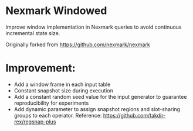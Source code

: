 # Nexmark Windowed

Improve window implementation in Nexmark queries to avoid continuous incremental state size.

Originally forked from https://github.com/nexmark/nexmark

# Improvement:
* Add a window frame in each input table
* Constant snapshot size during execution
* Add a constant random seed value for the input generator to guarantee reproducibility for experiments
* Add dynamic parameter to assign snapshot regions and slot-sharing groups to each operator. Reference: https://github.com/takdir-rex/regsnap-plus 
